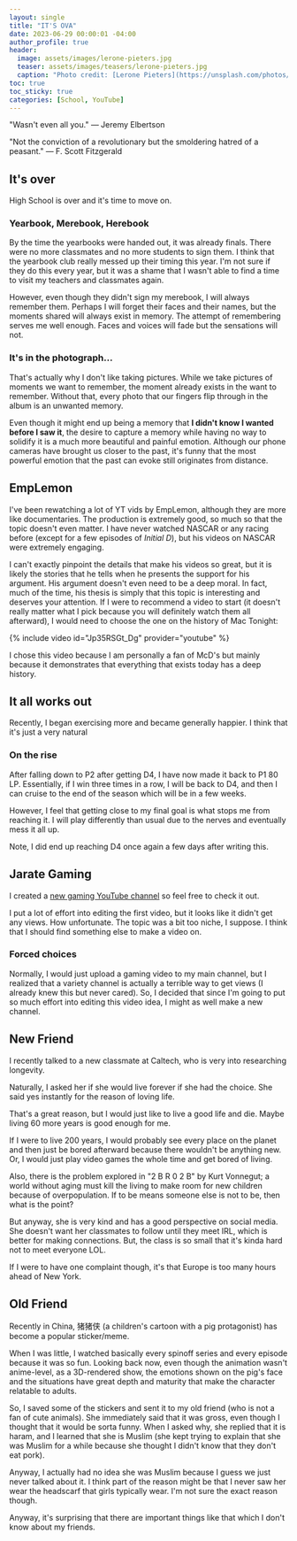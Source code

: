 ```yaml
---
layout: single
title: "IT'S OVA"
date: 2023-06-29 00:00:01 -04:00
author_profile: true
header: 
  image: assets/images/lerone-pieters.jpg
  teaser: assets/images/teasers/lerone-pieters.jpg
  caption: "Photo credit: [Lerone Pieters](https://unsplash.com/photos/architectural-photography-of-brown-building-PTmrpv_2gUI)" 
toc: true
toc_sticky: true
categories: [School, YouTube]
---
```


"Wasn't even all you." — Jeremy Elbertson

"Not the conviction of a revolutionary but the smoldering hatred of a peasant." — F. Scott Fitzgerald

## It's over
High School is over and it's time to move on. 

### Yearbook, Merebook, Herebook
By the time the yearbooks were handed out, it was already finals. There were no more classmates and no more students to sign them. I think that the yearbook club really messed up their timing this year. I'm not sure if they do this every year, but it was a shame that I wasn't able to find a time to visit my teachers and classmates again. 

However, even though they didn't sign my merebook, I will always remember them. Perhaps I will forget their faces and their names, but the moments shared will always exist in memory. The attempt of remembering serves me well enough. Faces and voices will fade but the sensations will not. 

### It's in the photograph...
That's actually why I don't like taking pictures. While we take pictures of moments we want to remember, the moment already exists in the want to remember. Without that, every photo that our fingers flip through in the album is an unwanted memory. 

Even though it might end up being a memory that **I didn't know I wanted before I saw it**, the desire to capture a memory while having no way to solidify it is a much more beautiful and painful emotion. Although our phone cameras have brought us closer to the past, it's funny that the most powerful emotion that the past can evoke still originates from distance. 

## EmpLemon
I've been rewatching a lot of YT vids by EmpLemon, although they are more like documentaries. The production is extremely good, so much so that the topic doesn't even matter. I have never watched NASCAR or any racing before (except for a few episodes of *Initial D*), but his videos on NASCAR were extremely engaging. 

I can't exactly pinpoint the details that make his videos so great, but it is likely the stories that he tells when he presents the support for his argument. His argument doesn't even need to be a deep moral. In fact, much of the time, his thesis is simply that this topic is interesting and deserves your attention. If I were to recommend a video to start (it doesn't really matter what I pick because you will definitely watch them all afterward), I would need to choose the one on the history of Mac Tonight: 

{% include video id="Jp35RSGt_Dg" provider="youtube" %}

I chose this video because I am personally a fan of McD's but mainly because it demonstrates that everything that exists today has a deep history. 

## It all works out
Recently, I began exercising more and became generally happier. I think that it's just a very natural

### On the rise
After falling down to P2 after getting D4, I have now made it back to P1 80 LP. Essentially, if I win three times in a row, I will be back to D4, and then I can cruise to the end of the season which will be in a few weeks. 

However, I feel that getting close to my final goal is what stops me from reaching it. I will play differently than usual due to the nerves and eventually mess it all up. 

Note, I did end up reaching D4 once again a few days after writing this. 

## Jarate Gaming
I created a [new gaming YouTube channel](https://www.youtube.com/@jarategaming) so feel free to check it out. 

I put a lot of effort into editing the first video, but it looks like it didn't get any views. How unfortunate. The topic was a bit too niche, I suppose. I think that I should find something else to make a video on. 

### Forced choices
Normally, I would just upload a gaming video to my main channel, but I realized that a variety channel is actually a terrible way to get views (I already knew this but never cared). So, I decided that since I'm going to put so much effort into editing this video idea, I might as well make a new channel. 

## New Friend
I recently talked to a new classmate at Caltech, who is very into researching longevity. 

Naturally, I asked her if she would live forever if she had the choice. She said yes instantly for the reason of loving life. 

That's a great reason, but I would just like to live a good life and die. Maybe living 60 more years is good enough for me. 

If I were to live 200 years, I would probably see every place on the planet and then just be bored afterward because there wouldn't be anything new. Or, I would just play video games the whole time and get bored of living. 

Also, there is the problem explored in "2 B R 0 2 B" by Kurt Vonnegut; a world without aging must kill the living to make room for new children because of overpopulation. If to be means someone else is not to be, then what is the point?

But anyway, she is very kind and has a good perspective on social media. She doesn't want her classmates to follow until they meet IRL, which is better for making connections. But, the class is so small that it's kinda hard not to meet everyone LOL.

If I were to have one complaint though, it's that Europe is too many hours ahead of New York. 

## Old Friend
Recently in China, 猪猪侠 (a children's cartoon with a pig protagonist) has become a popular sticker/meme. 

When I was little, I watched basically every spinoff series and every episode because it was so fun. Looking back now, even though the animation wasn't anime-level, as a 3D-rendered show, the emotions shown on the pig's face and the situations have great depth and maturity that make the character relatable to adults. 

So, I saved some of the stickers and sent it to my old friend (who is not a fan of cute animals). She immediately said that it was gross, even though I thought that it would be sorta funny. When I asked why, she replied that it is haram, and I learned that she is Muslim (she kept trying to explain that she was Muslim for a while because she thought I didn't know that they don't eat pork). 

Anyway, I actually had no idea she was Muslim because I guess we just never talked about it. I think part of the reason might be that I never saw her wear the headscarf that girls typically wear. I'm not sure the exact reason though. 

Anyway, it's surprising that there are important things like that which I don't know about my friends. 